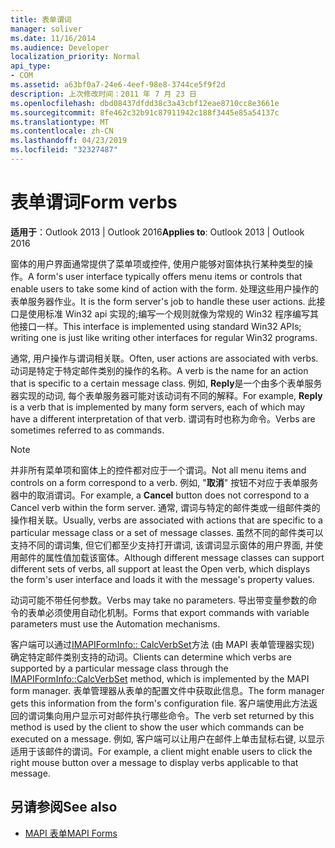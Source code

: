 ```yaml
---
title: 表单谓词
manager: soliver
ms.date: 11/16/2014
ms.audience: Developer
localization_priority: Normal
api_type:
- COM
ms.assetid: a63bf0a7-24e6-4eef-98e8-3744ce5f9f2d
description: 上次修改时间：2011 年 7 月 23 日
ms.openlocfilehash: dbd08437dfdd38c3a43cbf12eae8710cc8e3661e
ms.sourcegitcommit: 8fe462c32b91c87911942c188f3445e85a54137c
ms.translationtype: MT
ms.contentlocale: zh-CN
ms.lasthandoff: 04/23/2019
ms.locfileid: "32327487"
---
```

# <a name="form-verbs"></a><span data-ttu-id="98181-103">表单谓词</span><span class="sxs-lookup"><span data-stu-id="98181-103">Form verbs</span></span>

<span data-ttu-id="98181-104">**适用于**：Outlook 2013 | Outlook 2016</span><span class="sxs-lookup"><span data-stu-id="98181-104">**Applies to**: Outlook 2013 | Outlook 2016</span></span> 
  
<span data-ttu-id="98181-105">窗体的用户界面通常提供了菜单项或控件, 使用户能够对窗体执行某种类型的操作。</span><span class="sxs-lookup"><span data-stu-id="98181-105">A form's user interface typically offers menu items or controls that enable users to take some kind of action with the form.</span></span> <span data-ttu-id="98181-106">处理这些用户操作的表单服务器作业。</span><span class="sxs-lookup"><span data-stu-id="98181-106">It is the form server's job to handle these user actions.</span></span> <span data-ttu-id="98181-107">此接口是使用标准 Win32 api 实现的;编写一个规则就像为常规的 Win32 程序编写其他接口一样。</span><span class="sxs-lookup"><span data-stu-id="98181-107">This interface is implemented using standard Win32 APIs; writing one is just like writing other interfaces for regular Win32 programs.</span></span>
  
<span data-ttu-id="98181-108">通常, 用户操作与谓词相关联。</span><span class="sxs-lookup"><span data-stu-id="98181-108">Often, user actions are associated with verbs.</span></span> <span data-ttu-id="98181-109">动词是特定于特定邮件类别的操作的名称。</span><span class="sxs-lookup"><span data-stu-id="98181-109">A verb is the name for an action that is specific to a certain message class.</span></span> <span data-ttu-id="98181-110">例如, **Reply**是一个由多个表单服务器实现的动词, 每个表单服务器可能对该动词有不同的解释。</span><span class="sxs-lookup"><span data-stu-id="98181-110">For example, **Reply** is a verb that is implemented by many form servers, each of which may have a different interpretation of that verb.</span></span> <span data-ttu-id="98181-111">谓词有时也称为命令。</span><span class="sxs-lookup"><span data-stu-id="98181-111">Verbs are sometimes referred to as commands.</span></span> 
  
> [!NOTE]
> <span data-ttu-id="98181-112">并非所有菜单项和窗体上的控件都对应于一个谓词。</span><span class="sxs-lookup"><span data-stu-id="98181-112">Not all menu items and controls on a form correspond to a verb.</span></span> <span data-ttu-id="98181-113">例如, "**取消**" 按钮不对应于表单服务器中的取消谓词。</span><span class="sxs-lookup"><span data-stu-id="98181-113">For example, a **Cancel** button does not correspond to a Cancel verb within the form server.</span></span> <span data-ttu-id="98181-114">通常, 谓词与特定的邮件类或一组邮件类的操作相关联。</span><span class="sxs-lookup"><span data-stu-id="98181-114">Usually, verbs are associated with actions that are specific to a particular message class or a set of message classes.</span></span> <span data-ttu-id="98181-115">虽然不同的邮件类可以支持不同的谓词集, 但它们都至少支持打开谓词, 该谓词显示窗体的用户界面, 并使用邮件的属性值加载该窗体。</span><span class="sxs-lookup"><span data-stu-id="98181-115">Although different message classes can support different sets of verbs, all support at least the Open verb, which displays the form's user interface and loads it with the message's property values.</span></span> 
  
<span data-ttu-id="98181-116">动词可能不带任何参数。</span><span class="sxs-lookup"><span data-stu-id="98181-116">Verbs may take no parameters.</span></span> <span data-ttu-id="98181-117">导出带变量参数的命令的表单必须使用自动化机制。</span><span class="sxs-lookup"><span data-stu-id="98181-117">Forms that export commands with variable parameters must use the Automation mechanisms.</span></span>
  
<span data-ttu-id="98181-118">客户端可以通过[IMAPIFormInfo:: CalcVerbSet](imapiforminfo-calcverbset.md)方法 (由 MAPI 表单管理器实现) 确定特定邮件类别支持的动词。</span><span class="sxs-lookup"><span data-stu-id="98181-118">Clients can determine which verbs are supported by a particular message class through the [IMAPIFormInfo::CalcVerbSet](imapiforminfo-calcverbset.md) method, which is implemented by the MAPI form manager.</span></span> <span data-ttu-id="98181-119">表单管理器从表单的配置文件中获取此信息。</span><span class="sxs-lookup"><span data-stu-id="98181-119">The form manager gets this information from the form's configuration file.</span></span> <span data-ttu-id="98181-120">客户端使用此方法返回的谓词集向用户显示可对邮件执行哪些命令。</span><span class="sxs-lookup"><span data-stu-id="98181-120">The verb set returned by this method is used by the client to show the user which commands can be executed on a message.</span></span> <span data-ttu-id="98181-121">例如, 客户端可以让用户在邮件上单击鼠标右键, 以显示适用于该邮件的谓词。</span><span class="sxs-lookup"><span data-stu-id="98181-121">For example, a client might enable users to click the right mouse button over a message to display verbs applicable to that message.</span></span> 
  
## <a name="see-also"></a><span data-ttu-id="98181-122">另请参阅</span><span class="sxs-lookup"><span data-stu-id="98181-122">See also</span></span>

- [<span data-ttu-id="98181-123">MAPI 表单</span><span class="sxs-lookup"><span data-stu-id="98181-123">MAPI Forms</span></span>](mapi-forms.md)

